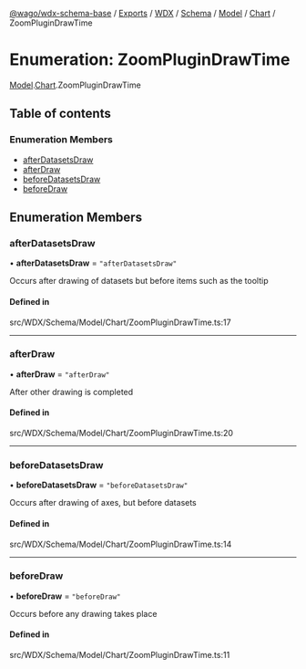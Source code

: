[@wago/wdx-schema-base](../README.md) / [Exports](../modules.md) / [WDX](../modules/WDX.md) / [Schema](../modules/WDX.Schema.md) / [Model](../modules/WDX.Schema.Model.md) / [Chart](../modules/WDX.Schema.Model.Chart.md) / ZoomPluginDrawTime

# Enumeration: ZoomPluginDrawTime

[Model](../modules/WDX.Schema.Model.md).[Chart](../modules/WDX.Schema.Model.Chart.md).ZoomPluginDrawTime

## Table of contents

### Enumeration Members

- [afterDatasetsDraw](WDX.Schema.Model.Chart.ZoomPluginDrawTime.md#afterdatasetsdraw)
- [afterDraw](WDX.Schema.Model.Chart.ZoomPluginDrawTime.md#afterdraw)
- [beforeDatasetsDraw](WDX.Schema.Model.Chart.ZoomPluginDrawTime.md#beforedatasetsdraw)
- [beforeDraw](WDX.Schema.Model.Chart.ZoomPluginDrawTime.md#beforedraw)

## Enumeration Members

### afterDatasetsDraw

• **afterDatasetsDraw** = ``"afterDatasetsDraw"``

Occurs after drawing of datasets but before items such as the tooltip

#### Defined in

src/WDX/Schema/Model/Chart/ZoomPluginDrawTime.ts:17

___

### afterDraw

• **afterDraw** = ``"afterDraw"``

After other drawing is completed

#### Defined in

src/WDX/Schema/Model/Chart/ZoomPluginDrawTime.ts:20

___

### beforeDatasetsDraw

• **beforeDatasetsDraw** = ``"beforeDatasetsDraw"``

Occurs after drawing of axes, but before datasets

#### Defined in

src/WDX/Schema/Model/Chart/ZoomPluginDrawTime.ts:14

___

### beforeDraw

• **beforeDraw** = ``"beforeDraw"``

Occurs before any drawing takes place

#### Defined in

src/WDX/Schema/Model/Chart/ZoomPluginDrawTime.ts:11
